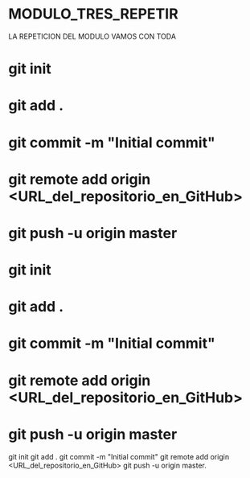 # MODULO_TRES_REPETIR
LA REPETICION DEL MODULO VAMOS CON TODA

 # git init
 # git add .
 # git commit -m "Initial commit"
 # git remote add origin <URL_del_repositorio_en_GitHub>
 # git push -u origin master

 # git init
 # git add .
 # git commit -m "Initial commit"
 # git remote add origin <URL_del_repositorio_en_GitHub>
 # git push -u origin master

git init
  git add .
  git commit -m "Initial commit"
  git remote add origin <URL_del_repositorio_en_GitHub>
  git push -u origin master.
